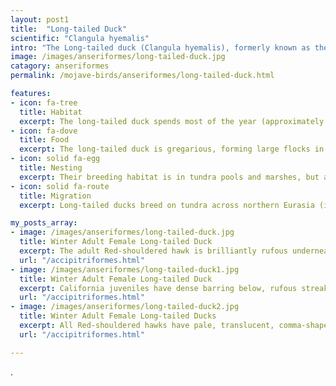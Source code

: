 ```yaml
---
layout: post1
title:  "Long-tailed Duck"
scientific: "Clangula hyemalis"
intro: "The Long-tailed duck (Clangula hyemalis), formerly known as the oldsquaw, is a medium-sized sea duck that breeds in the tundra and taiga regions of the arctic and winters along the northern coastlines of the Atlantic and Pacific Oceans. It is the only member of the genus Clangula. Adults have white underparts, though the rest of the plumage goes through a complex moulting process. The male has a long pointed tail and a dark grey bill crossed by a pink band. In winter, the male has a dark cheek patch on a mainly white head and neck, a dark breast and mostly white body. In summer, the male is dark on the head, neck and back with a white cheek patch. The female has a brown back and a relatively short pointed tail. In winter, the female's head and neck are white with a dark crown. In summer, the head is dark. Juveniles resemble adult females in autumn plumage, though with a lighter, less distinct cheek patch."
image: /images/anseriformes/long-tailed-duck.jpg
catagory: anseriformes
permalink: /mojave-birds/anseriformes/long-tailed-duck.html

features:
- icon: fa-tree
  title: Habitat
  excerpt: The long-tailed duck spends most of the year (approximately nine months) primarily in coastal marine waters. Only during the breeding season does it frequent shallow wetlands of low-lying tundra, ranging southward to the northern edge of the boreal forest. Non-breeding and molting birds tend to use deeper ponds and lakes and nearshore marine areas.
- icon: fa-dove
  title: Food
  excerpt: The long-tailed duck is gregarious, forming large flocks in winter and during migration. They feed by diving for mollusks, crustaceans and some small fish. Although they usually feed close to the surface, they are capable of diving to depths of 60 m (200 ft). They use their wings, like velvet scoters, to dive, which gives them the ability to dive much deeper than other ducks.
- icon: solid fa-egg
  title: Nesting
  excerpt: Their breeding habitat is in tundra pools and marshes, but also along sea coasts and in large mountain lakes in the North Atlantic region, Alaska, northern Canada, northern Europe, and Russia. The nest is located on the ground near water; it is built using vegetation and lined with down. They are migratory and winter along the eastern and western coasts of North America, on the Great Lakes, coastal northern Europe and Asia, with stragglers to the Black Sea.
- icon: solid fa-route
  title: Migration
  excerpt: Long-tailed ducks breed on tundra across northern Eurasia (in Russian Siberia, Kamchatka, and Karelia, for example), the Faroe Islands, Finland, parts of southern Greenland, Iceland, Norway, as well as across northern North America (Alaska and northern Canada). In winter, they are found on and near large bodies of seawater, such as the Northern Pacific Ocean, the North Atlantic Ocean, Hudson Bay and the American Great Lakes. Small numbers are found on the Missouri rive.

my_posts_array:
- image: /images/anseriformes/long-tailed-duck.jpg
  title: Winter Adult Female Long-tailed Duck
  excerpt: The adult Red-shouldered hawk is brilliantly rufous underneath with faint white barring below and fine dark streaking on body. 
  url: "/accipitriformes.html"
- image: /images/anseriformes/long-tailed-duck1.jpg
  title: Winter Adult Female Long-tailed Duck
  excerpt: California juveniles have dense barring below, rufous streaked breast and adult like flight feathers.
  url: "/accipitriformes.html"
- image: /images/anseriformes/long-tailed-duck2.jpg
  title: Winter Adult Female Long-tailed Ducks
  excerpt: All Red-shouldered hawks have pale, translucent, comma-shaped markings across the outer wing. Pale commas are obvious from above and from below when backlit. The tail is boldly banded black and white.
  url: "/accipitriformes.html"

---
```



<p>
.</p>
